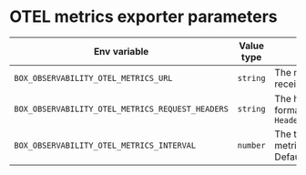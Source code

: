 # OTEL metrics exporter parameters

<table><thead><tr><th>Env variable</th><th width="133">Value type</th><th>Description</th></tr></thead><tbody><tr><td><code>BOX_OBSERVABILITY_OTEL_METRICS_URL</code></td><td><code>string</code></td><td>The metrics' consumer URL (OTEL collector receiver endpoint, Elastic EPM etc.)</td></tr><tr><td><code>BOX_OBSERVABILITY_OTEL_METRICS_REQUEST_HEADERS</code></td><td><code>string</code></td><td>The headers for OTEL metrics requests, formatted as <code>HeaderName:HeaderValue\nHeaderName:HeaderValue</code></td></tr><tr><td><code>BOX_OBSERVABILITY_OTEL_METRICS_INTERVAL</code></td><td><code>number</code></td><td>The time interval (in seconds) for sending OTEL metrics.<br>Default value - <code>5</code></td></tr></tbody></table>

